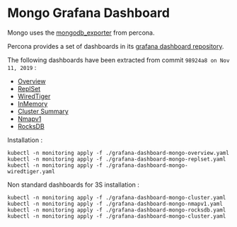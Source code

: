 # Mongo Grafana Dashboard

Mongo uses the [mongodb_exporter](https://github.com/percona/mongodb_exporter) from percona.

Percona provides a set of dashboards in its [grafana dashboard repository](https://github.com/percona/grafana-dashboards).

The following dashboards have been extracted from commit `98924a8 on Nov 11, 2019` :

* [Overview](https://github.com/percona/grafana-dashboards/blob/master/dashboards/MongoDB_Overview.json)
* [ReplSet](https://github.com/percona/grafana-dashboards/blob/master/dashboards/MongoDB_ReplSet.json)
* [WiredTiger](https://github.com/percona/grafana-dashboards/blob/master/dashboards/MongoDB_WiredTiger.json)
* [InMemory](https://github.com/percona/grafana-dashboards/blob/master/dashboards/MongoDB_InMemory.json)
* [Cluster Summary](https://github.com/percona/grafana-dashboards/blob/master/dashboards/MongoDB_Cluster_Summary.json)
* [Nmapv1](https://github.com/percona/grafana-dashboards/blob/master/dashboards/MongoDB_MMAPv1.json)
* [RocksDB](https://github.com/percona/grafana-dashboards/blob/master/dashboards/MongoDB_RocksDB.json)

Installation :

```
kubectl -n monitoring apply -f ./grafana-dashboard-mongo-overview.yaml
kubectl -n monitoring apply -f ./grafana-dashboard-mongo-replset.yaml
kubectl -n monitoring apply -f ./grafana-dashboard-mongo-wiredtiger.yaml
```

Non standard dashboards for 3S installation :

```
kubectl -n monitoring apply -f ./grafana-dashboard-mongo-cluster.yaml
kubectl -n monitoring apply -f ./grafana-dashboard-mongo-nmapv1.yaml
kubectl -n monitoring apply -f ./grafana-dashboard-mongo-rocksdb.yaml
kubectl -n monitoring apply -f ./grafana-dashboard-mongo-cluster.yaml
```